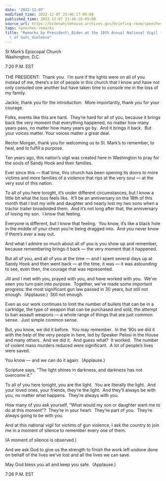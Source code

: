 ```yaml
---
date: '2022-12-07'
modified_time: 2022-12-07 23:46:17-05:00
published_time: 2022-12-07 23:46:16-05:00
source_url: https://bidenwhitehouse.archives.gov/briefing-room/speeches-remarks/2022/12/07/remarks-by-president-biden-at-the-10th-annual-national-vigil-for-all-victims-of-gun-violence/
tags: speeches-remarks
title: "Remarks by President\_Biden at the 10th Annual National Vigil for All Victims\
  \ of Gun\_Violence"
---
```

 
St Mark’s Episcopal Church  
Washington, D.C.

7:20 P.M. EST  
   
THE PRESIDENT:  Thank you.  I’m sure if the lights were on all of you
instead of me, there’s a lot of people in this church that I know and
have not only consoled one another but have taken time to console me in
the loss of my family.

Jackie, thank you for the introduction.  More importantly, thank you for
your courage. 

Folks, events like this are hard.  They’re hard for all of you, because
it brings back the very moment that everything happened, no matter how
many years pass, no matter how many years go by.  And it brings it
back.  But your voices matter. Your voices matter a great deal.

Rector Morgan, thank you for welcoming us to St. Mark’s to remember, to
heal, and to fulfill a purpose.

Ten years ago, this nation’s vigil was created here in Washington to
pray for the souls of Sandy Hook and their families.

Ever since this — that time, this church has been opening its doors to
more victims and more families of a violence that rips at the very soul
— at the very soul of this nation.

To all of you here tonight, it’s under different circumstances, but I
know a little bit what the loss feels like.  It’ll be an anniversary on
the 18th of this month that I lost my wife and daughter and nearly lost
my two sons when a tractor trailer broadsided them.  And it’s not long
after that, the anniversary of losing my son.  I know that feeling.

Everyone is different, but I know that feeling.  You know, it’s like a
black hole in the middle of your chest you’re being dragged into.  And
you never know if there’s ever a way out.

And what I admire so much about all of you is you show up and remember,
because remembering brings it back — the very moment that it happened. 

But all of you, and all of you at the time — and I spent several days up
at Sandy Hook and then went back — at the time, it was — it was
astounding to see, even then, the courage that was represented.

Jill and I met with you, prayed with you, and have worked with you. 
We’ve seen you turn pain into purpose.  Together, we’ve made some
important progress: the most significant gun law passed in 30 years, but
still not enough.  (Applause.)  Still not enough.

Even as our work continues to limit the number of bullets that can be in
a cartridge, the type of weapon that can be purchased and sold, the
attempt to ban assault weapons — a whole range of things that are just
common sense.  Just simple common sense.

But, you know, we did it before.  You may remember.  In the ‘90s we did
it with the help of the very people in here, led by Speaker Pelosi in
the House and many others.  And we did it.  And guess what?  It worked. 
The number of violent mass murders reduced were significant.  A lot of
people’s lives were saved.

You know — and we can do it again.  (Applause.)

Scripture says, “The light shines in darkness, and darkness has not
overcome it.”

To all of you here tonight, you are the light.  You are literally the
light.  And your loved ones, your friends, they’re the light.  And
they’ll always be with you, no matter what happens.  They’re always with
you.

How many of you ask yourself, “What would my son or daughter want me to
do at this moment”?  They’re in your heart.  They’re part of you. 
They’re always going to be with you.

And at this national vigil for victims of gun violence, I ask the
country to join me in a moment of silence to remember every one of them.

(A moment of silence is observed.)

And we ask God to give us the strength to finish the work left undone
done on behalf of the lives we’ve lost and all the lives we can save.

May God bless you all and keep you safe.  (Applause.)

7:26 P.M. EST  
 
